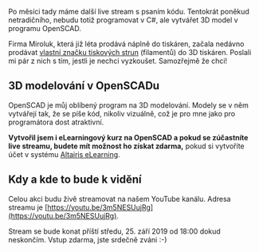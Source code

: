 <!-- dcterms:title = Live coding: 3D modelování v programu OpenSCAD -->
<!-- dcterms:abstract = Od firmy Miroluk jsem dostal na testování nějaké filamenty. Podíváme se na ně a v živém přenosu vymodeluji něco zajímavého, co by se z nich dalo vytisknout, v programu OpenSCAD. -->
<!-- dcterms:creator = Michal Altair Valášek -->
<!-- x4w:pictureUrl = /perex-pictures/logo-youtube.svg -->
<!-- x4w:pictureWidth = 150 -->
<!-- x4w:pictureHeight = 150 -->
<!-- x4w:coverUrl = /cover-pictures/20190827-live-coding.jpg -->
<!-- x4w:category = Bastlení -->
<!-- x4w:category = 3D tisk -->
<!-- dcterms:dateAccepted = 2019-09-21 -->

Po měsíci tady máme další live stream s psaním kódu. Tentokrát poněkud netradičního, nebudu totiž programovat v C#, ale vytvářet 3D model v programu OpenSCAD. 

Firma Miroluk, která již léta prodává náplně do tiskáren, začala nedávno prodávat [vlastní značku tiskových strun](https://www.miroluk.cz/eshop-kategorie-3d-struny.html) (filamentů) do 3D tiskáren. Poslali mi pár z nich s tím, jestli je nechci vyzkoušet. Samozřejmě že chci!

## 3D modelování v OpenSCADu

OpenSCAD je můj oblíbený program na 3D modelování. Modely se v něm vytvářejí tak, že se píše kód, nikoliv vizuálně, což je pro mne jako pro programátora dost atraktivní. 

**Vytvořil jsem i eLearningový kurz na OpenSCAD a pokud se zúčastníte live streamu, budete mít možnost ho získat zdarma,** pokud si vytvoříte účet v systému [Altairis eLearning](https://elearning.altairis.cz).

## Kdy a kde to bude k vidění

Celou akci budu živě streamovat na našem YouTube kanálu. Adresa streamu je [https://youtu.be/3m5NESUujRg](https://youtu.be/3m5NESUujRg).

Stream se bude konat příští středu, 25. září 2019 od 18:00 dokud neskončím. Vstup zdarma, jste srdečně zváni :-)